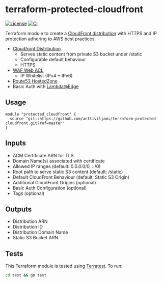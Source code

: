 # terraform-protected-cloudfront

[![License](https://img.shields.io/github/license/anttiviljami/terraform-protected-cloudfront)](https://github.com/anttiviljami/terraform-protected-cloudfront/blob/master/LICENSE)
[![CI](https://github.com/anttiviljami/terraform-protected-cloudfront/workflows/CI/badge.svg)](https://github.com/anttiviljami/terraform-protected-cloudfront/actions?query=workflow%3ACI)

Terraform module to create a [CloudFront distribution](https://docs.aws.amazon.com/AmazonCloudFront/latest/DeveloperGuide/distribution-overview.html)
with HTTPS and IP protection adhering to AWS best practices.

- [Cloudfront Distribution](https://docs.aws.amazon.com/AmazonCloudFront/latest/DeveloperGuide/distribution-overview.html)
  - Serves static content from private S3 bucket under /static
  - Configurable default behaviour
  - HTTPS
- [WAF Web ACL](https://docs.aws.amazon.com/waf/latest/developerguide/web-acl.html)
  - IP Whitelist (IPv4 + IPv6)
- [Route53 HostedZone](https://docs.aws.amazon.com/Route53/latest/DeveloperGuide/hosted-zones-working-with.html)
- Basic Auth with [Lambda@Edge](https://docs.aws.amazon.com/AmazonCloudFront/latest/DeveloperGuide/lambda-at-the-edge.html)

## Usage

```hcl
module "protected_cloudfront" {
  source "git::https://github.com/anttiviljami/terraform-protected-cloudfront.git?ref=master"
}
```

## Inputs

- ACM Certificate ARN for TLS
- Domain Name(s) associated with certificate
- Allowed IP ranges (default: 0.0.0.0/0, ::/0)
- Root path to serve static S3 content (default: /static)
- Default CloudFront Behaviour (default: Static S3 Origin)
- Additional CloudFront Origins (optional)
- Basic Auth Configuration (optional)
- Tags (optional)

## Outputs

- Distribution ARN
- Distribution ID
- Distribution Domain Name
- Static S3 Bucket ARN

## Tests

This Terraform module is tested using [Terratest](https://terratest.gruntwork.io/). To run:

```sh
cd test && go test
```

